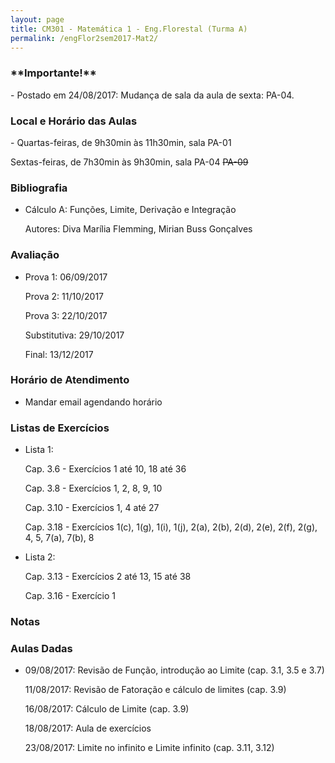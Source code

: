```yaml
---
layout: page
title: CM301 - Matemática 1 - Eng.Florestal (Turma A)
permalink: /engFlor2sem2017-Mat2/
---
```


<h3>**Importante!**</h3>
- Postado em 24/08/2017: Mudança de sala da aula de sexta: PA-04.

<h3>Local e Horário das Aulas</h3>
- Quartas-feiras, de 9h30min às 11h30min, sala PA-01

  Sextas-feiras, de 7h30min às 9h30min, sala PA-04 <strike>PA-09</strike>
  
<h3>Bibliografia</h3>

- Cálculo A: Funções, Limite, Derivação e Integração 
	
  Autores: Diva Marília Flemming, Mirian Buss Gonçalves

<h3>Avaliação</h3>

- Prova 1: 06/09/2017
  
  Prova 2: 11/10/2017
  
  Prova 3: 22/10/2017
  
  Substitutiva: 29/10/2017
  
  Final: 13/12/2017

<h3>Horário de Atendimento</h3>

- Mandar email agendando horário

<h3>Listas de Exercícios</h3>

- Lista 1:

  Cap. 3.6 - Exercícios 1 até 10, 18 até 36

  Cap. 3.8 - Exercícios 1, 2, 8, 9, 10

  Cap. 3.10 - Exercícios 1, 4 até 27

  Cap. 3.18 - Exercícios 1(c), 1(g), 1(i), 1(j), 2(a), 2(b), 2(d), 2(e), 2(f), 2(g), 4, 5, 7(a), 7(b), 8

- Lista 2:

  Cap. 3.13 - Exercícios 2 até 13, 15 até 38

  Cap. 3.16 - Exercício 1
  
<h3>Notas</h3>

<h3>Aulas Dadas</h3>

- 09/08/2017: Revisão de Função, introdução ao Limite (cap. 3.1, 3.5 e 3.7)

  11/08/2017: Revisão de Fatoração e cálculo de limites (cap. 3.9)
  
  16/08/2017: Cálculo de Limite (cap. 3.9)
  
  18/08/2017: Aula de exercícios
  
  23/08/2017: Limite no infinito e Limite infinito (cap. 3.11, 3.12)
